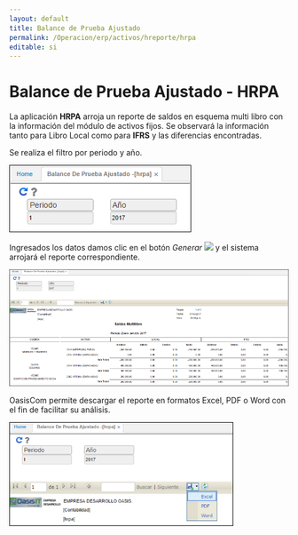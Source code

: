 ```yaml
---
layout: default
title: Balance de Prueba Ajustado
permalink: /Operacion/erp/activos/hreporte/hrpa
editable: si
---
```


# Balance de Prueba Ajustado - HRPA 

La aplicación **HRPA** arroja un reporte de saldos en esquema multi libro con la información del módulo de activos fijos. Se observará la información tanto para Libro Local como para **IFRS** y las diferencias encontradas.  

Se realiza el filtro por periodo y año.  

![](hrpa.png)

Ingresados los datos damos clic en el botón _Generar_ ![](actualizar.png) y el sistema arrojará el reporte correspondiente.  

![](hrpa1.png)

OasisCom permite descargar el reporte en formatos Excel, PDF o Word con el fin de facilitar su análisis.  

![](hrpa2.png)


